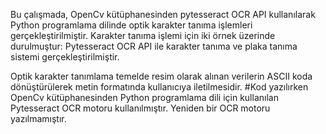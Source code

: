 Bu çalışmada, OpenCv kütüphanesinden pytesseract OCR API kullanılarak Python programlama dilinde optik karakter tanıma işlemleri gerçekleştirilmiştir. Karakter tanıma işlemi için iki örnek üzerinde durulmuştur: Pytesseract OCR API ile karakter tanıma ve plaka tanıma sistemi
gerçekleştirilmiştir.


Optik karakter tanımlama temelde resim olarak alınan verilerin ASCII koda dönüştürülerek metin formatında
kullanıcıya iletilmesidir. 
#Kod yazılırken OpenCv kütüphanesinden Python programlama dili için kullanılan Pytesseract OCR motoru kullanılmıştır. Yeniden bir OCR motoru yazılmamıştır.
